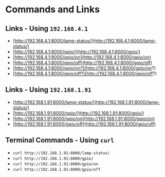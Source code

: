 # Commands and Links

## Links - Using `192.168.4.1`

- [http://192.168.4.1:8000/lamp-status/](http://192.168.4.1:8000/lamp-status/)
- [http://192.168.4.1:8000/gpio/](http://192.168.4.1:8000/gpio/)
- [http://192.168.4.1:8000/gpio/on](http://192.168.4.1:8000/gpio/on)
- [http://192.168.4.1:8000/gpio/off](http://192.168.4.1:8000/gpio/off)
- [http://192.168.4.1:8000/gpio/on?](http://192.168.4.1:8000/gpio/on?)
- [http://192.168.4.1:8000/gpio/off?](http://192.168.4.1:8000/gpio/off?)


## Links - Using `192.168.1.91`

- [http://192.168.1.91:8000/lamp-status/](http://192.168.1.91:8000/lamp-status/)
- [http://192.168.1.91:8000/gpio/](http://192.168.1.91:8000/gpio/)
- [http://192.168.1.91:8000/gpio/on](http://192.168.1.91:8000/gpio/on)
- [http://192.168.1.91:8000/gpio/off](http://192.168.1.91:8000/gpio/off)

## Terminal Commands - Using `curl`

- `curl http://192.168.1.91:8000/lamp-status/`
- `curl http://192.168.1.91:8000/gpio/`
- `curl http://192.168.1.91:8000/gpio/on`
- `curl http://192.168.1.91:8000/gpio/off`

